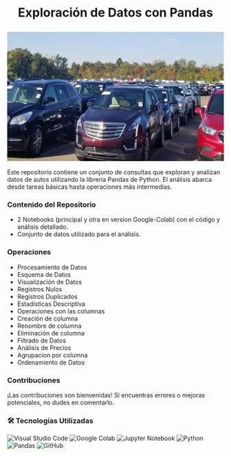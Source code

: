 # <p align="center">Exploración de Datos con Pandas</p>

<p align="center">
<img src="src\image01.png"  height=300 weight=700>
</p>



Este repositorio contiene un conjunto de consultas que exploran y analizan datos de autos utilizando la librería Pandas de Python. El análisis abarca desde tareas básicas hasta operaciones más intermedias.

### Contenido del Repositorio

- 2 Notebooks (principal y otra en version Google-Colab) con el código y análisis detallado.
- Conjunto de datos utilizado para el análisis.


### Operaciones 
- Procesamiento de Datos
- Esquema de Datos
- Visualización de Datos 
- Registros Nulos
- Registros Duplicados
- Estadísticas Descriptiva 
- Operaciones con las columnas
- Creación de columna
- Renombre de columna
- Eliminación de columna
- Filtrado de Datos
- Análisis de Precios
- Agrupacion por columna
- Ordenamiento de Datos

### Contribuciones

¡Las contribuciones son bienvenidas! Si encuentras errores o mejoras potenciales, no dudes en comentarlo.

### 🛠 Tecnologías Utilizadas

![Visual Studio Code](https://img.shields.io/badge/Visual%20Studio%20Code-0078d7.svg?style=for-the-badge&logo=visual-studio-code&logoColor=white)
![Google Colab](https://img.shields.io/badge/Colab-F9AB00?style=for-the-badge&logo=googlecolab&color=525252)
![Jupyter Notebook](https://img.shields.io/badge/jupyter-%23FA0F00.svg?style=for-the-badge&logo=jupyter&logoColor=white)
![Python](https://img.shields.io/badge/python-3670A0?style=for-the-badge&logo=python&logoColor=ffdd54)
![Pandas](https://img.shields.io/badge/pandas-%23150458.svg?style=for-the-badge&logo=pandas&logoColor=white)
![GitHub](https://img.shields.io/badge/github-%23121011.svg?style=for-the-badge&logo=github&logoColor=white)